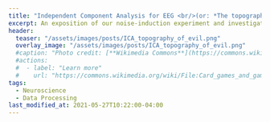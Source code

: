 ```yaml
---
title: "Independent Component Analysis for EEG <br/>(or: *The topography of evil*)"
excerpt: An exposition of our noise-induction experiment and investigation of common EEG noise components using MNE-Python.
header:
  teaser: "/assets/images/posts/ICA_topography_of_evil.png"
  overlay_image: "/assets/images/posts/ICA_topography_of_evil.png"
  #caption: "Photo credit: [**Wikimedia Commons**](https://commons.wikimedia.org/wiki/)"
  #actions:
  #  - label: "Learn more"
  #    url: "https://commons.wikimedia.org/wiki/File:Card_games_and_game_tokens_01.jpg"
tags:
  - Neuroscience
  - Data Processing
last_modified_at: 2021-05-27T10:22:00-04:00
---
```


<style>
iframe{height:11220px !important;}
</style>

<script src="https://gist.github.com/DiGyt/cd6c9765aa0c73e9d69e86c4acbda850.js"></script>
